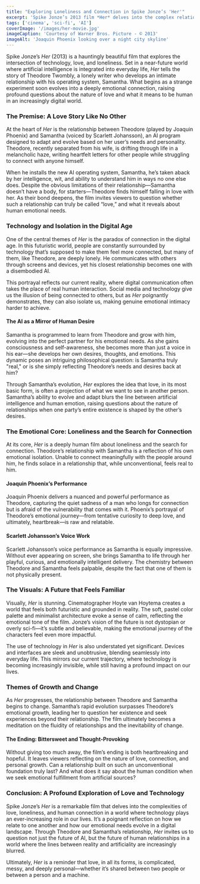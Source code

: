```yaml
---
title: "Exploring Loneliness and Connection in Spike Jonze’s 'Her'"
excerpt: 'Spike Jonze’s 2013 film *Her* delves into the complex relationship between technology and human emotions. Through the story of a man falling in love with an AI, the movie raises profound questions about love, loneliness, and the nature of human connection in the digital age.'
tags: ['cinema', 'sci-fi', 'AI']
coverImage: '/images/her-movie.jpg'
imageCaption: 'Courtesy of Warner Bros. Picture - © 2013'
imageAlt: 'Joaquin Phoenix looking over a night city skyline'
---
```


Spike Jonze’s _Her_ (2013) is a hauntingly beautiful film that explores the intersection of technology, love, and loneliness. Set in a near-future world where artificial intelligence is integrated into everyday life, _Her_ tells the story of Theodore Twombly, a lonely writer who develops an intimate relationship with his operating system, Samantha. What begins as a strange experiment soon evolves into a deeply emotional connection, raising profound questions about the nature of love and what it means to be human in an increasingly digital world.

### The Premise: A Love Story Like No Other

At the heart of _Her_ is the relationship between Theodore (played by Joaquin Phoenix) and Samantha (voiced by Scarlett Johansson), an AI program designed to adapt and evolve based on her user’s needs and personality. Theodore, recently separated from his wife, is drifting through life in a melancholic haze, writing heartfelt letters for other people while struggling to connect with anyone himself.

When he installs the new AI operating system, Samantha, he’s taken aback by her intelligence, wit, and ability to understand him in ways no one else does. Despite the obvious limitations of their relationship—Samantha doesn’t have a body, for starters—Theodore finds himself falling in love with her. As their bond deepens, the film invites viewers to question whether such a relationship can truly be called “love,” and what it reveals about human emotional needs.

### Technology and Isolation in the Digital Age

One of the central themes of _Her_ is the paradox of connection in the digital age. In this futuristic world, people are constantly surrounded by technology that’s supposed to make them feel more connected, but many of them, like Theodore, are deeply lonely. He communicates with others through screens and devices, yet his closest relationship becomes one with a disembodied AI.

This portrayal reflects our current reality, where digital communication often takes the place of real human interaction. Social media and technology give us the illusion of being connected to others, but as _Her_ poignantly demonstrates, they can also isolate us, making genuine emotional intimacy harder to achieve.

#### The AI as a Mirror of Human Desire

Samantha is programmed to learn from Theodore and grow with him, evolving into the perfect partner for his emotional needs. As she gains consciousness and self-awareness, she becomes more than just a voice in his ear—she develops her own desires, thoughts, and emotions. This dynamic poses an intriguing philosophical question: is Samantha truly "real," or is she simply reflecting Theodore’s needs and desires back at him?

Through Samantha’s evolution, _Her_ explores the idea that love, in its most basic form, is often a projection of what we want to see in another person. Samantha’s ability to evolve and adapt blurs the line between artificial intelligence and human emotion, raising questions about the nature of relationships when one party’s entire existence is shaped by the other’s desires.

### The Emotional Core: Loneliness and the Search for Connection

At its core, _Her_ is a deeply human film about loneliness and the search for connection. Theodore’s relationship with Samantha is a reflection of his own emotional isolation. Unable to connect meaningfully with the people around him, he finds solace in a relationship that, while unconventional, feels real to him.

#### Joaquin Phoenix’s Performance

Joaquin Phoenix delivers a nuanced and powerful performance as Theodore, capturing the quiet sadness of a man who longs for connection but is afraid of the vulnerability that comes with it. Phoenix’s portrayal of Theodore’s emotional journey—from tentative curiosity to deep love, and ultimately, heartbreak—is raw and relatable.

#### Scarlett Johansson’s Voice Work

Scarlett Johansson’s voice performance as Samantha is equally impressive. Without ever appearing on screen, she brings Samantha to life through her playful, curious, and emotionally intelligent delivery. The chemistry between Theodore and Samantha feels palpable, despite the fact that one of them is not physically present.

### The Visuals: A Future that Feels Familiar

Visually, _Her_ is stunning. Cinematographer Hoyte van Hoytema creates a world that feels both futuristic and grounded in reality. The soft, pastel color palette and minimalist architecture evoke a sense of calm, reflecting the emotional tone of the film. Jonze’s vision of the future is not dystopian or overly sci-fi—it’s subtle and believable, making the emotional journey of the characters feel even more impactful.

The use of technology in _Her_ is also understated yet significant. Devices and interfaces are sleek and unobtrusive, blending seamlessly into everyday life. This mirrors our current trajectory, where technology is becoming increasingly invisible, while still having a profound impact on our lives.

### Themes of Growth and Change

As _Her_ progresses, the relationship between Theodore and Samantha begins to change. Samantha’s rapid evolution surpasses Theodore’s emotional growth, leading her to question her existence and seek experiences beyond their relationship. The film ultimately becomes a meditation on the fluidity of relationships and the inevitability of change.

#### The Ending: Bittersweet and Thought-Provoking

Without giving too much away, the film’s ending is both heartbreaking and hopeful. It leaves viewers reflecting on the nature of love, connection, and personal growth. Can a relationship built on such an unconventional foundation truly last? And what does it say about the human condition when we seek emotional fulfillment from artificial sources?

### Conclusion: A Profound Exploration of Love and Technology

Spike Jonze’s _Her_ is a remarkable film that delves into the complexities of love, loneliness, and human connection in a world where technology plays an ever-increasing role in our lives. It’s a poignant reflection on how we relate to one another and how our emotional needs evolve in a digital landscape. Through Theodore and Samantha’s relationship, _Her_ invites us to question not just the future of AI, but the future of human relationships in a world where the lines between reality and artificiality are increasingly blurred.

Ultimately, _Her_ is a reminder that love, in all its forms, is complicated, messy, and deeply personal—whether it’s shared between two people or between a person and a machine.
